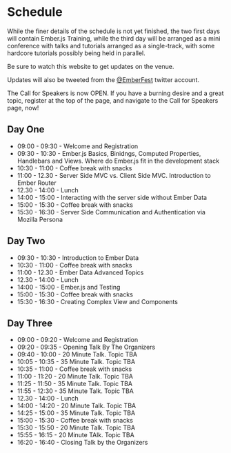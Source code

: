 Schedule
========

While the finer details of the schedule is not yet finished, the two first days will contain Ember.js Training, while the third day will be arranged as a mini conference with talks and tutorials arranged as a single-track, with some hardcore tutorials possibly being held in parallel.

Be sure to watch this website to get updates on the venue. 

Updates will also be tweeted from the <a href="https://twitter.com/EmberFest">@EmberFest</a> twitter account.

The Call for Speakers is now OPEN. If you have a burning desire and a great topic, register at the top of the page, and navigate to the Call for Speakers page, now!

Day One
-------

- 09:00 - 09:30 - Welcome and Registration
- 09:30 - 10:30 - Ember.js Basics, Binidngs, Computed Properties, Handlebars and Views. Where do Ember.js fit in the development stack
- 10:30 - 11:00 - Coffee break with snacks
- 11:00 - 12.30 - Server Side MVC vs. Client Side MVC. Introduction to Ember Router
- 12.30 - 14:00 - Lunch
- 14:00 - 15:00 - Interacting with the server side without Ember Data
- 15:00 - 15:30 - Coffee break with snacks
- 15:30 - 16:30 - Server Side Communication and Authentication via Mozilla Persona

Day Two
-------

- 09:30 - 10:30 - Introduction to Ember Data
- 10:30 - 11:00 - Coffee break with snacks
- 11:00 - 12.30 - Ember Data Advanced Topics
- 12.30 - 14:00 - Lunch
- 14:00 - 15:00 - Ember.js and Testing
- 15:00 - 15:30 - Coffee break with snacks
- 15:30 - 16:30 - Creating Complex View and Components

Day Three
---------

- 09:00 - 09:20 - Welcome and Registration
- 09:20 - 09:35 - Opening Talk By The Organizers
- 09:40 - 10:00 - 20 Minute Talk. Topic TBA
- 10:05 - 10:35 - 35 Minute Talk. Topic TBA
- 10:35 - 11:00 - Coffee break with snacks
- 11:00 - 11:20 - 20 Minute Talk. Topic TBA
- 11:25 - 11:50 - 35 Minute Talk. Topic TBA
- 11:55 - 12:30 - 35 Minute Talk. Topic TBA
- 12.30 - 14:00 - Lunch
- 14:00 - 14:20 - 20 Minute Talk. Topic TBA
- 14:25 - 15:00 - 35 Minute Talk. Topic TBA
- 15:00 - 15:30 - Coffee break with snacks
- 15:30 - 15:50 - 20 Minute Talk. Topic TBA
- 15:55 - 16:15 - 20 Minute TAlk. Topic TBA
- 16:20 - 16:40 - Closing Talk by the Organizers
